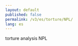 ```yaml
---
layout: default
published: false
permalink: /v3/es/torture/NPL/
lang: es
---
```


torture analysis NPL
